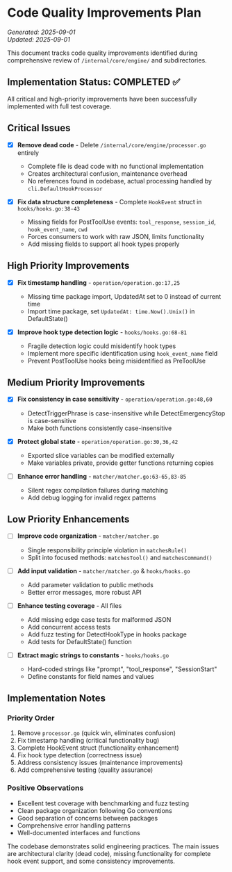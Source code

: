 # Code Quality Improvements Plan

*Generated: 2025-09-01*  
*Updated: 2025-09-01*

This document tracks code quality improvements identified during comprehensive review of `/internal/core/engine/` and subdirectories.

## Implementation Status: COMPLETED ✅

All critical and high-priority improvements have been successfully implemented with full test coverage.

## Critical Issues

- [x] **Remove dead code** - Delete `/internal/core/engine/processor.go` entirely
  - Complete file is dead code with no functional implementation
  - Creates architectural confusion, maintenance overhead
  - No references found in codebase, actual processing handled by `cli.DefaultHookProcessor`

- [x] **Fix data structure completeness** - Complete `HookEvent` struct in `hooks/hooks.go:38-43`
  - Missing fields for PostToolUse events: `tool_response`, `session_id`, `hook_event_name`, `cwd`
  - Forces consumers to work with raw JSON, limits functionality
  - Add missing fields to support all hook types properly

## High Priority Improvements

- [x] **Fix timestamp handling** - `operation/operation.go:17,25`
  - Missing time package import, UpdatedAt set to 0 instead of current time
  - Import time package, set `UpdatedAt: time.Now().Unix()` in DefaultState()

- [x] **Improve hook type detection logic** - `hooks/hooks.go:68-81`
  - Fragile detection logic could misidentify hook types
  - Implement more specific identification using `hook_event_name` field
  - Prevent PostToolUse hooks being misidentified as PreToolUse

## Medium Priority Improvements

- [x] **Fix consistency in case sensitivity** - `operation/operation.go:48,60`
  - DetectTriggerPhrase is case-insensitive while DetectEmergencyStop is case-sensitive
  - Make both functions consistently case-insensitive

- [x] **Protect global state** - `operation/operation.go:30,36,42`
  - Exported slice variables can be modified externally
  - Make variables private, provide getter functions returning copies

- [ ] **Enhance error handling** - `matcher/matcher.go:63-65,83-85`
  - Silent regex compilation failures during matching
  - Add debug logging for invalid regex patterns

## Low Priority Enhancements

- [ ] **Improve code organization** - `matcher/matcher.go`
  - Single responsibility principle violation in `matchesRule()`
  - Split into focused methods: `matchesTool()` and `matchesCommand()`

- [ ] **Add input validation** - `matcher/matcher.go` & `hooks/hooks.go`
  - Add parameter validation to public methods
  - Better error messages, more robust API

- [ ] **Enhance testing coverage** - All files
  - Add missing edge case tests for malformed JSON
  - Add concurrent access tests
  - Add fuzz testing for DetectHookType in hooks package
  - Add tests for DefaultState() function

- [ ] **Extract magic strings to constants** - `hooks/hooks.go`
  - Hard-coded strings like "prompt", "tool_response", "SessionStart"
  - Define constants for field names and values

## Implementation Notes

### Priority Order
1. Remove `processor.go` (quick win, eliminates confusion)
2. Fix timestamp handling (critical functionality bug)
3. Complete HookEvent struct (functionality enhancement)
4. Fix hook type detection (correctness issue)
5. Address consistency issues (maintenance improvements)
6. Add comprehensive testing (quality assurance)

### Positive Observations
- Excellent test coverage with benchmarking and fuzz testing
- Clean package organization following Go conventions
- Good separation of concerns between packages
- Comprehensive error handling patterns
- Well-documented interfaces and functions

The codebase demonstrates solid engineering practices. The main issues are architectural clarity (dead code), missing functionality for complete hook event support, and some consistency improvements.